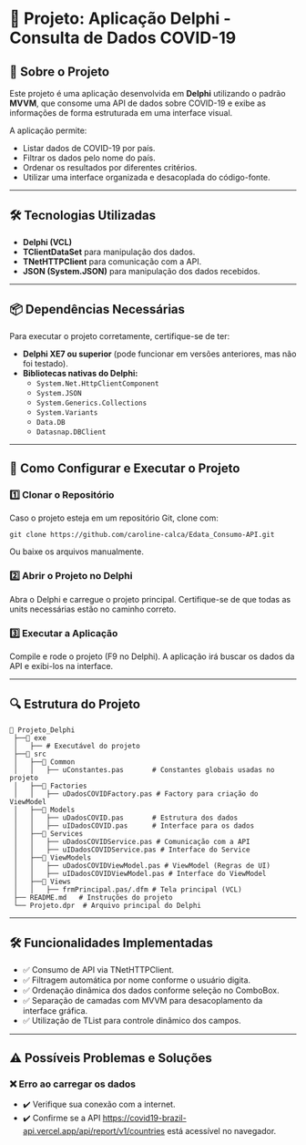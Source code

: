 # 🚀 Projeto: Aplicação Delphi - Consulta de Dados COVID-19

## 📖 Sobre o Projeto
Este projeto é uma aplicação desenvolvida em **Delphi** utilizando o padrão **MVVM**, que consome uma API de dados sobre COVID-19 e exibe as informações de forma estruturada em uma interface visual.

A aplicação permite:
- Listar dados de COVID-19 por país.
- Filtrar os dados pelo nome do país.
- Ordenar os resultados por diferentes critérios.
- Utilizar uma interface organizada e desacoplada do código-fonte.

---

## 🛠️ **Tecnologias Utilizadas**
- **Delphi (VCL)**
- **TClientDataSet** para manipulação dos dados.
- **TNetHTTPClient** para comunicação com a API.
- **JSON (System.JSON)** para manipulação dos dados recebidos.

---

## 📦 **Dependências Necessárias**
Para executar o projeto corretamente, certifique-se de ter:
- **Delphi XE7 ou superior** (pode funcionar em versões anteriores, mas não foi testado).
- **Bibliotecas nativas do Delphi:**
  - `System.Net.HttpClientComponent`
  - `System.JSON`
  - `System.Generics.Collections`
  - `System.Variants`
  - `Data.DB`
  - `Datasnap.DBClient`

---

## 🔧 **Como Configurar e Executar o Projeto**
### 1️⃣ **Clonar o Repositório**
Caso o projeto esteja em um repositório Git, clone com:
```
git clone https://github.com/caroline-calca/Edata_Consumo-API.git
```
Ou baixe os arquivos manualmente.

### 2️⃣ **Abrir o Projeto no Delphi**
Abra o Delphi e carregue o projeto principal.
Certifique-se de que todas as units necessárias estão no caminho correto.

### 3️⃣ **Executar a Aplicação**
Compile e rode o projeto (F9 no Delphi).
A aplicação irá buscar os dados da API e exibi-los na interface.

---

## 🔍 **Estrutura do Projeto**
```
📂 Projeto_Delphi
 ├──📁 exe
 │   ├── # Executável do projeto
 ├──📁 src
 │   ├──📁 Common
 │   │   ├── uConstantes.pas       # Constantes globais usadas no projeto
 │   ├──📁 Factories
 │   │   ├── uDadosCOVIDFactory.pas # Factory para criação do ViewModel
 │   ├──📁 Models
 │   │   ├── uDadosCOVID.pas       # Estrutura dos dados
 │   │   ├── uIDadosCOVID.pas      # Interface para os dados
 │   ├──📁 Services
 │   │   ├── uDadosCOVIDService.pas # Comunicação com a API
 │   │   ├── uIDadosCOVIDService.pas # Interface do Service
 │   ├──📁 ViewModels
 │   │   ├── uDadosCOVIDViewModel.pas # ViewModel (Regras de UI)
 │   │   ├── uIDadosCOVIDViewModel.pas # Interface do ViewModel
 │   ├──📁 Views
 │   │   ├── frmPrincipal.pas/.dfm # Tela principal (VCL)
 ├── README.md   # Instruções do projeto
 └── Projeto.dpr  # Arquivo principal do Delphi
```
---

## 🛠️ **Funcionalidades Implementadas**
- ✅ Consumo de API via TNetHTTPClient.
- ✅ Filtragem automática por nome conforme o usuário digita.
- ✅ Ordenação dinâmica dos dados conforme seleção no ComboBox.
- ✅ Separação de camadas com MVVM para desacoplamento da interface gráfica.
- ✅ Utilização de TList<TCampoDef> para controle dinâmico dos campos.

---

## ⚠️ **Possíveis Problemas e Soluções**
### ❌ **Erro ao carregar os dados**
- ✔️ Verifique sua conexão com a internet.
- ✔️ Confirme se a API https://covid19-brazil-api.vercel.app/api/report/v1/countries está acessível no navegador.

